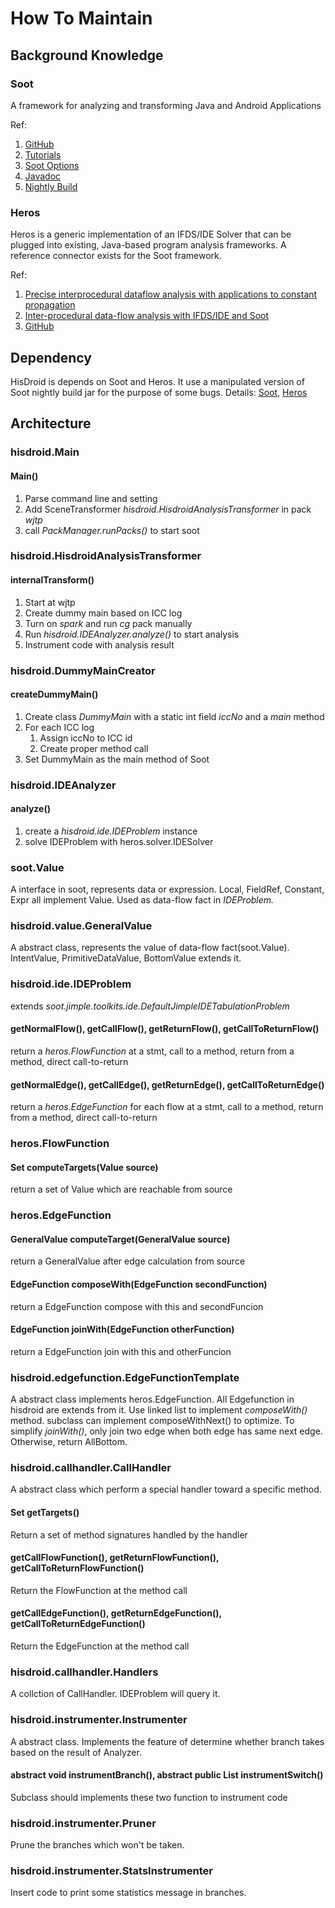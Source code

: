 How To Maintain
===

Background Knowledge
---
### Soot
A framework for analyzing and transforming Java and Android Applications

Ref:
1. [GitHub](https://github.com/Sable/soot)
2. [Tutorials](https://github.com/Sable/soot/wiki/Tutorials)
3. [Soot Options](https://ssebuild.cased.de/nightly/soot/doc/soot_options.htm)
4. [Javadoc](https://ssebuild.cased.de/nightly/soot/javadoc/)
5. [Nightly Build](http://ssebuild.cased.de/nightly/soot/)

### Heros
Heros is a generic implementation of an IFDS/IDE Solver that can be plugged into existing, Java-based program analysis frameworks. A reference connector exists for the Soot framework.

Ref:
1. [Precise interprocedural dataflow analysis with applications to constant propagation](http://link.springer.com/chapter/10.1007%2F3-540-59293-8_226)
2. [Inter-procedural data-flow analysis with IFDS/IDE and Soot](http://dl.acm.org/citation.cfm?id=2259052)
3. [GitHub](https://github.com/Sable/heros)

Dependency
---
HisDroid is depends on Soot and Heros. It use a manipulated version of Soot nightly build jar for the purpose of some bugs. Details: [Soot](https://github.com/pass518224/soot/commits/develop), [Heros](https://github.com/pass518224/heros/commits/develop)

Architecture
---
### hisdroid.Main
#### Main()
1. Parse command line and setting
2. Add SceneTransformer *hisdroid.HisdroidAnalysisTransformer* in pack *wjtp*
3. call *PackManager.runPacks()* to start soot

### hisdroid.HisdroidAnalysisTransformer
#### internalTransform()
1. Start at wjtp
1. Create dummy main based on ICC log
2. Turn on *spark* and run *cg* pack manually
3. Run *hisdroid.IDEAnalyzer.analyze()* to start analysis
4. Instrument code with analysis result

### hisdroid.DummyMainCreator
#### createDummyMain()
1. Create class *DummyMain* with a static int field *iccNo* and a *main* method
2. For each ICC log
	1. Assign iccNo to ICC id
	2. Create proper method call
3. Set DummyMain as the main method of Soot

### hisdroid.IDEAnalyzer
#### analyze()
1. create a *hisdroid.ide.IDEProblem* instance
2. solve IDEProblem with heros.solver.IDESolver

### soot.Value
A interface in soot, represents data or expression. Local, FieldRef, Constant, Expr all implement Value. Used as data-flow fact in *IDEProblem.* 

### hisdroid.value.GeneralValue
A abstract class, represents the value of data-flow fact(soot.Value). IntentValue, PrimitiveDataValue, BottomValue extends it.

### hisdroid.ide.IDEProblem
extends *soot.jimple.toolkits.ide.DefaultJimpleIDETabulationProblem*
#### getNormalFlow(), getCallFlow(), getReturnFlow(), getCallToReturnFlow()
return a *heros.FlowFunction* at a stmt, call to a method, return from a method, direct call-to-return
#### getNormalEdge(), getCallEdge(), getReturnEdge(), getCallToReturnEdge()
return a *heros.EdgeFunction* for each flow at a stmt, call to a method, return from a method, direct call-to-return

### heros.FlowFunction<Value>
#### Set<Value> computeTargets(Value source)
return a set of Value which are reachable from source

### heros.EdgeFunction<GeneralValue>
#### GeneralValue computeTarget(GeneralValue source)
return a GeneralValue after edge calculation from source
#### EdgeFunction<GeneralValue> composeWith(EdgeFunction<GeneralValue> secondFunction)
return a EdgeFunction compose with this and secondFuncion
#### EdgeFunction<GeneralValue> joinWith(EdgeFunction<GeneralValue> otherFunction)
return a EdgeFunction join with this and otherFuncion

### hisdroid.edgefunction.EdgeFunctionTemplate
A abstract class implements heros.EdgeFunction<GeneralValue>. All Edgefunction in hisdroid are extends from it.
Use linked list to implement *composeWith()* method. subclass can implement composeWithNext() to optimize.
To simplify *joinWith()*, only join two edge when both edge has same next edge. Otherwise, return AllBottom.

### hisdroid.callhandler.CallHandler
A abstract class which perform a special handler toward a specific method.
#### Set<MethodSig> getTargets()
Return a set of method signatures handled by the handler
#### getCallFlowFunction(), getReturnFlowFunction(), getCallToReturnFlowFunction()
Return the FlowFunction at the method call
#### getCallEdgeFunction(), getReturnEdgeFunction(), getCallToReturnEdgeFunction()
Return the EdgeFunction at the method call

### hisdroid.callhandler.Handlers
A collction of CallHandler. IDEProblem will query it.

### hisdroid.instrumenter.Instrumenter
A abstract class.
Implements the feature of determine whether branch takes based on the result of Analyzer.
#### abstract void instrumentBranch(), abstract public List<Unit> instrumentSwitch()
Subclass should implements these two function to instrument code

### hisdroid.instrumenter.Pruner
Prune the branches which won't be taken.

### hisdroid.instrumenter.StatsInstrumenter
Insert code to print some statistics message in branches.
